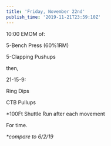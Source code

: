 ```yaml
---
title: 'Friday, November 22nd'
publish_time: '2019-11-21T23:59:10Z'
---
```


10:00 EMOM of:

5-Bench Press (60%1RM)

5-Clapping Pushups

then,

21-15-9:

Ring Dips

CTB Pullups

\*100Ft Shuttle Run after each movement

For time.

*\*compare to 6/2/19*
